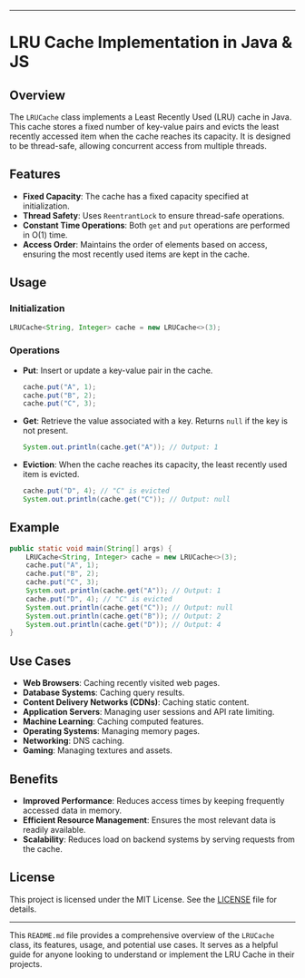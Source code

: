 

---

# LRU Cache Implementation in Java & JS

## Overview

The `LRUCache` class implements a Least Recently Used (LRU) cache in Java. This cache stores a fixed number of key-value pairs and evicts the least recently accessed item when the cache reaches its capacity. It is designed to be thread-safe, allowing concurrent access from multiple threads.

## Features

- **Fixed Capacity**: The cache has a fixed capacity specified at initialization.
- **Thread Safety**: Uses `ReentrantLock` to ensure thread-safe operations.
- **Constant Time Operations**: Both `get` and `put` operations are performed in O(1) time.
- **Access Order**: Maintains the order of elements based on access, ensuring the most recently used items are kept in the cache.

## Usage

### Initialization

```java
LRUCache<String, Integer> cache = new LRUCache<>(3);
```

### Operations

- **Put**: Insert or update a key-value pair in the cache.

  ```java
  cache.put("A", 1);
  cache.put("B", 2);
  cache.put("C", 3);
  ```

- **Get**: Retrieve the value associated with a key. Returns `null` if the key is not present.

  ```java
  System.out.println(cache.get("A")); // Output: 1
  ```

- **Eviction**: When the cache reaches its capacity, the least recently used item is evicted.

  ```java
  cache.put("D", 4); // "C" is evicted
  System.out.println(cache.get("C")); // Output: null
  ```

## Example

```java
public static void main(String[] args) {
    LRUCache<String, Integer> cache = new LRUCache<>(3);
    cache.put("A", 1);
    cache.put("B", 2);
    cache.put("C", 3);
    System.out.println(cache.get("A")); // Output: 1
    cache.put("D", 4); // "C" is evicted
    System.out.println(cache.get("C")); // Output: null
    System.out.println(cache.get("B")); // Output: 2
    System.out.println(cache.get("D")); // Output: 4
}
```

## Use Cases

- **Web Browsers**: Caching recently visited web pages.
- **Database Systems**: Caching query results.
- **Content Delivery Networks (CDNs)**: Caching static content.
- **Application Servers**: Managing user sessions and API rate limiting.
- **Machine Learning**: Caching computed features.
- **Operating Systems**: Managing memory pages.
- **Networking**: DNS caching.
- **Gaming**: Managing textures and assets.

## Benefits

- **Improved Performance**: Reduces access times by keeping frequently accessed data in memory.
- **Efficient Resource Management**: Ensures the most relevant data is readily available.
- **Scalability**: Reduces load on backend systems by serving requests from the cache.

## License

This project is licensed under the MIT License. See the [LICENSE](LICENSE) file for details.

---

This `README.md` file provides a comprehensive overview of the `LRUCache` class, its features, usage, and potential use cases. It serves as a helpful guide for anyone looking to understand or implement the LRU Cache in their projects.
